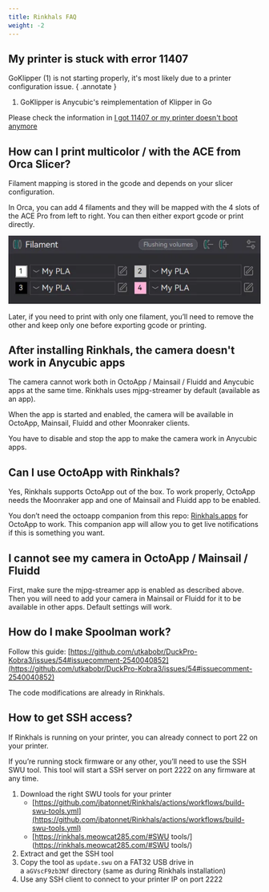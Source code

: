 ```yaml
---
title: Rinkhals FAQ
weight: -2
---
```


## My printer is stuck with error 11407
GoKlipper (1) is not starting properly, it's most likely due to a printer configuration issue.
{ .annotate }

1. GoKlipper is Anycubic's reimplementation of Klipper in Go

Please check the information in [I got 11407 or my printer doesn't boot anymore](printer-configuration.md#i-got-11407-or-my-printer-doesnt-boot-anymore)


## How can I print multicolor / with the ACE from Orca Slicer?
Filament mapping is stored in the gcode and depends on your slicer configuration.

In Orca, you can add 4 filaments and they will be mapped with the 4 slots of the ACE Pro from left to right. You can then either export gcode or print directly.

![Orca Slicer Filament settings panel with 4 filaments](./assets/orca-filament.webp)

Later, if you need to print with only one filament, you’ll need to remove the other and keep only one before exporting gcode or printing.

## After installing Rinkhals, the camera doesn't work in Anycubic apps

The camera cannot work both in OctoApp / Mainsail / Fluidd and Anycubic apps at the same time.
Rinkhals uses mjpg-streamer by default (available as an app).

When the app is started and enabled, the camera will be available in OctoApp, Mainsail, Fluidd and other Moonraker clients.

You have to disable and stop the app to make the camera work in Anycubic apps.

## Can I use OctoApp with Rinkhals?
Yes, Rinkhals supports OctoApp out of the box. To work properly, OctoApp needs the Moonraker app and one of Mainsail and Fluidd app to be enabled.

You don’t need the octoapp companion from this repo: [Rinkhals.apps](https://github.com/jbatonnet/Rinkhals.apps/) for OctoApp to work. This companion app will allow you to get live notifications if this is something you want.

## I cannot see my camera in OctoApp / Mainsail / Fluidd

First, make sure the mjpg-streamer app is enabled as described above. Then you will need to add your camera in Mainsail or Fluidd for it to be available in other apps. Default settings will work.

## How do I make Spoolman work?
Follow this guide: [https://github.com/utkabobr/DuckPro-Kobra3/issues/54#issuecomment-2540040852](https://github.com/utkabobr/DuckPro-Kobra3/issues/54#issuecomment-2540040852)

The code modifications are already in Rinkhals.

## How to get SSH access?
If Rinkhals is running on your printer, you can already connect to port 22 on your printer.

If you’re running stock firmware or any other, you’ll need to use the SSH SWU tool. This tool will start a SSH server on port 2222 on any firmware at any time.

1. Download the right SWU tools for your printer
    - [https://github.com/jbatonnet/Rinkhals/actions/workflows/build-swu-tools.yml](https://github.com/jbatonnet/Rinkhals/actions/workflows/build-swu-tools.yml)
    - [https://rinkhals.meowcat285.com/#SWU tools/](https://rinkhals.meowcat285.com/#SWU tools/)
2. Extract and get the SSH tool
3. Copy the tool as `update.swu` on a FAT32 USB drive in a `aGVscF9zb3Nf` directory (same as during Rinkhals installation)
4. Use any SSH client to connect to your printer IP on port 2222
